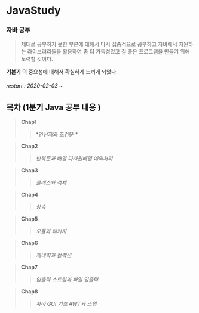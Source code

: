 # JavaStudy

### 자바 공부
> 제대로 공부하지 못한 부분에 대해서 다시 집중적으로 공부하고 자바에서 지원하는 라이브러리들을 활용하여
> 좀 더 가독성있고 질 좋은 프로그램을 만들기 위해 노력할 것이다.

**기본기** 의 중요성에 대해서 확실하게 느끼게 되었다. 


###### restart : 2020-02-03 ~

## 목차 (1분기 Java 공부 내용 )
> **Chap1**
 >> *연산자와 조건문 *
 
> **Chap2**
 >> *반복문과 배열 다차원배열 예외처리*
 
> **Chap3**
 >> *클래스와 객체*
 
> **Chap4**
 >> *상속*
 
> **Chap5**
 >> *모듈과 패키지*
 
> **Chap6**
 >> *제네릭과 컬렉션*
 
> **Chap7**
 >>  *입출력 스트림과 파일 입출력*
 
> **Chap8**
 >> *자바 GUI 기초 AWT와 스윙*
